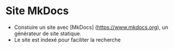 # Site MkDocs

- Constuire un site avec [MkDocs] (https://www.mkdocs.org), un générateur de site statique.
- Le site est indexé pour faciliter la recherche
